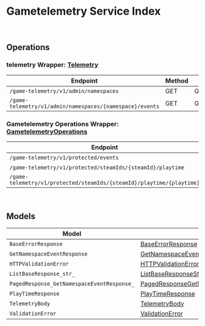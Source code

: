 [//]: # (Code generated. DO NOT EDIT.)

# Gametelemetry Service Index

&nbsp;

## Operations

### telemetry Wrapper:  [Telemetry](../../src/main/java/net/accelbyte/sdk/api/gametelemetry/wrappers/Telemetry.java)
| Endpoint | Method | ID | Class | Example |
|---|---|---|---|---|
| `/game-telemetry/v1/admin/namespaces` | GET | GetNamespacesGameTelemetryV1AdminNamespacesGet | [GetNamespacesGameTelemetryV1AdminNamespacesGet](../../src/main/java/net/accelbyte/sdk/api/gametelemetry/operations/telemetry/GetNamespacesGameTelemetryV1AdminNamespacesGet.java) | [GetNamespacesGameTelemetryV1AdminNamespacesGet](../../samples/cli/src/main/java/net/accelbyte/sdk/cli/api/gametelemetry/telemetry/GetNamespacesGameTelemetryV1AdminNamespacesGet.java) |
| `/game-telemetry/v1/admin/namespaces/{namespace}/events` | GET | GetEventsGameTelemetryV1AdminNamespacesNamespaceEventsGet | [GetEventsGameTelemetryV1AdminNamespacesNamespaceEventsGet](../../src/main/java/net/accelbyte/sdk/api/gametelemetry/operations/telemetry/GetEventsGameTelemetryV1AdminNamespacesNamespaceEventsGet.java) | [GetEventsGameTelemetryV1AdminNamespacesNamespaceEventsGet](../../samples/cli/src/main/java/net/accelbyte/sdk/cli/api/gametelemetry/telemetry/GetEventsGameTelemetryV1AdminNamespacesNamespaceEventsGet.java) |

### Gametelemetry Operations Wrapper:  [GametelemetryOperations](../../src/main/java/net/accelbyte/sdk/api/gametelemetry/wrappers/GametelemetryOperations.java)
| Endpoint | Method | ID | Class | Example |
|---|---|---|---|---|
| `/game-telemetry/v1/protected/events` | POST | ProtectedSaveEventsGameTelemetryV1ProtectedEventsPost | [ProtectedSaveEventsGameTelemetryV1ProtectedEventsPost](../../src/main/java/net/accelbyte/sdk/api/gametelemetry/operations/gametelemetry_operations/ProtectedSaveEventsGameTelemetryV1ProtectedEventsPost.java) | [ProtectedSaveEventsGameTelemetryV1ProtectedEventsPost](../../samples/cli/src/main/java/net/accelbyte/sdk/cli/api/gametelemetry/gametelemetry_operations/ProtectedSaveEventsGameTelemetryV1ProtectedEventsPost.java) |
| `/game-telemetry/v1/protected/steamIds/{steamId}/playtime` | GET | ProtectedGetPlaytimeGameTelemetryV1ProtectedSteamIdsSteamIdPlaytimeGet | [ProtectedGetPlaytimeGameTelemetryV1ProtectedSteamIdsSteamIdPlaytimeGet](../../src/main/java/net/accelbyte/sdk/api/gametelemetry/operations/gametelemetry_operations/ProtectedGetPlaytimeGameTelemetryV1ProtectedSteamIdsSteamIdPlaytimeGet.java) | [ProtectedGetPlaytimeGameTelemetryV1ProtectedSteamIdsSteamIdPlaytimeGet](../../samples/cli/src/main/java/net/accelbyte/sdk/cli/api/gametelemetry/gametelemetry_operations/ProtectedGetPlaytimeGameTelemetryV1ProtectedSteamIdsSteamIdPlaytimeGet.java) |
| `/game-telemetry/v1/protected/steamIds/{steamId}/playtime/{playtime}` | PUT | ProtectedUpdatePlaytimeGameTelemetryV1ProtectedSteamIdsSteamIdPlaytimePlaytimePut | [ProtectedUpdatePlaytimeGameTelemetryV1ProtectedSteamIdsSteamIdPlaytimePlaytimePut](../../src/main/java/net/accelbyte/sdk/api/gametelemetry/operations/gametelemetry_operations/ProtectedUpdatePlaytimeGameTelemetryV1ProtectedSteamIdsSteamIdPlaytimePlaytimePut.java) | [ProtectedUpdatePlaytimeGameTelemetryV1ProtectedSteamIdsSteamIdPlaytimePlaytimePut](../../samples/cli/src/main/java/net/accelbyte/sdk/cli/api/gametelemetry/gametelemetry_operations/ProtectedUpdatePlaytimeGameTelemetryV1ProtectedSteamIdsSteamIdPlaytimePlaytimePut.java) |


&nbsp;

## Models

| Model | Class |
|---|---|
| `BaseErrorResponse` | [BaseErrorResponse](../../src/main/java/net/accelbyte/sdk/api/gametelemetry/models/BaseErrorResponse.java) |
| `GetNamespaceEventResponse` | [GetNamespaceEventResponse](../../src/main/java/net/accelbyte/sdk/api/gametelemetry/models/GetNamespaceEventResponse.java) |
| `HTTPValidationError` | [HTTPValidationError](../../src/main/java/net/accelbyte/sdk/api/gametelemetry/models/HTTPValidationError.java) |
| `ListBaseResponse_str_` | [ListBaseResponseStr](../../src/main/java/net/accelbyte/sdk/api/gametelemetry/models/ListBaseResponseStr.java) |
| `PagedResponse_GetNamespaceEventResponse_` | [PagedResponseGetNamespaceEventResponse](../../src/main/java/net/accelbyte/sdk/api/gametelemetry/models/PagedResponseGetNamespaceEventResponse.java) |
| `PlayTimeResponse` | [PlayTimeResponse](../../src/main/java/net/accelbyte/sdk/api/gametelemetry/models/PlayTimeResponse.java) |
| `TelemetryBody` | [TelemetryBody](../../src/main/java/net/accelbyte/sdk/api/gametelemetry/models/TelemetryBody.java) |
| `ValidationError` | [ValidationError](../../src/main/java/net/accelbyte/sdk/api/gametelemetry/models/ValidationError.java) |
